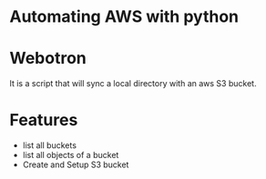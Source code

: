# Automating AWS with python

# Webotron
It is a script that will sync a local directory with an aws S3 bucket.

# Features

- list all buckets
- list all objects of a bucket
- Create and Setup S3 bucket
